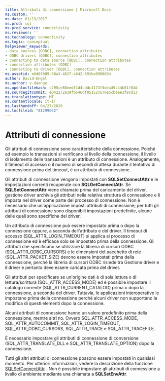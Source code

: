 ```yaml
---
title: Attributi di connessione | Microsoft Docs
ms.custom: ''
ms.date: 01/19/2017
ms.prod: sql
ms.prod_service: connectivity
ms.reviewer: ''
ms.technology: connectivity
ms.topic: conceptual
helpviewer_keywords:
- data sources [ODBC], connection attributes
- ODBC drivers [ODBC], connection attributes
- connecting to data source [ODBC], connection attributes
- connection attributes [ODBC]
- connecting to driver [ODBC], connection attributes
ms.assetid: e6d03089-30a3-4627-a642-591ba0980894
author: David-Engel
ms.author: v-daenge
ms.openlocfilehash: c295ce88eedf1d4cddc4173f5dea39c44b01f83d
ms.sourcegitcommit: e042272a38fb646df05152c676e5cbeae3f9cd13
ms.translationtype: MT
ms.contentlocale: it-IT
ms.lasthandoff: 04/27/2020
ms.locfileid: "81299042"
---
```

# <a name="connection-attributes"></a>Attributi di connessione
Gli attributi di connessione sono caratteristiche della connessione. Poiché ad esempio le transazioni si verificano al livello della connessione, il livello di isolamento delle transazioni è un attributo di connessione. Analogamente, il timeout di accesso o il numero di secondi di attesa durante il tentativo di connessione prima del timeout, è un attributo di connessione.  
  
 Gli attributi di connessione vengono impostati con **SQLSetConnectAttr** e le impostazioni correnti recuperate con **SQLGetConnectAttr**. Se **SQLSetConnectAttr** viene chiamato prima del caricamento del driver, gestione driver archivia gli attributi nella relativa struttura di connessione e li imposta nel driver come parte del processo di connessione. Non è necessario che un'applicazione imposti attributi di connessione; per tutti gli attributi di connessione sono disponibili impostazioni predefinite, alcune delle quali sono specifiche del driver.  
  
 Un attributo di connessione può essere impostato prima o dopo la connessione oppure, a seconda dell'attributo e del driver. Il timeout di accesso (SQL_ATTR_LOGIN_TIMEOUT) si applica al processo di connessione ed è efficace solo se impostato prima della connessione. Gli attributi che specificano se utilizzare la libreria di cursori ODBC (SQL_ATTR_ODBC_CURSORS) e le dimensioni del pacchetto di rete (SQL_ATTR_PACKET_SIZE) devono essere impostati prima della connessione, perché la libreria di cursori ODBC risiede tra Gestione driver e il driver e pertanto deve essere caricata prima del driver.  
  
 Gli attributi per specificare se un'origine dati è di sola lettura o di lettura/scrittura (SQL_ATTR_ACCESS_MODE) ed è possibile impostare il catalogo corrente (SQL_ATTR_CURRENT_CATALOG) prima o dopo la connessione, a seconda del driver. Tuttavia, le applicazioni interoperative le impostano prima della connessione perché alcuni driver non supportano la modifica di questi elementi dopo la connessione.  
  
 Alcuni attributi di connessione hanno un valore predefinito prima della connessione, mentre altri no. Ovvero SQL_ATTR_ACCESS_MODE, SQL_ATTR_AUTOCOMMIT, SQL_ATTR_LOGIN_TIMEOUT, SQL_ATTR_ODBC_CURSORS, SQL_ATTR_TRACE e SQL_ATTR_TRACEFILE.  
  
 È necessario impostare gli attributi di connessione di conversione (SQL_ATTR_TRANSLATE_DLL e SQL_ATTR_TRANSLATE_OPTION) dopo la connessione.  
  
 Tutti gli altri attributi di connessione possono essere impostati in qualsiasi momento. Per ulteriori informazioni, vedere la descrizione della funzione [SQLSetConnectAttr](../../../odbc/reference/syntax/sqlsetconnectattr-function.md) . Non è possibile impostare gli attributi di connessione a livello di ambiente mediante una chiamata a **SQLSetEnvAttr**.
